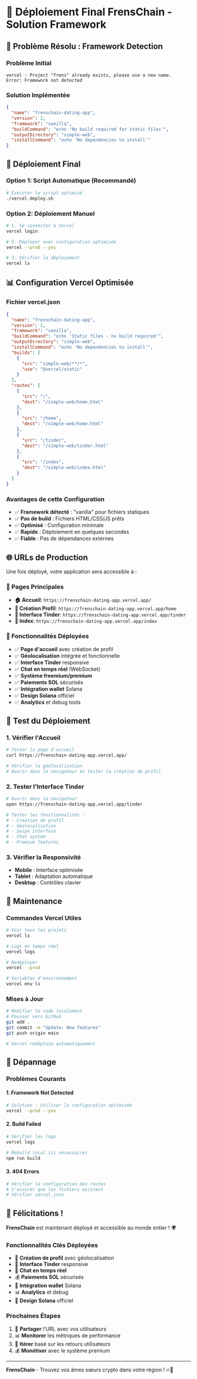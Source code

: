 # 🚀 Déploiement Final FrensChain - Solution Framework

## 🔧 Problème Résolu : Framework Detection

### **Problème Initial**
```
vercel : Project "frens" already exists, please use a new name.
Error: Framework not detected
```

### **Solution Implémentée**
```json
{
  "name": "frenschain-dating-app",
  "version": 2,
  "framework": "vanilla",
  "buildCommand": "echo 'No build required for static files'",
  "outputDirectory": "simple-web",
  "installCommand": "echo 'No dependencies to install'"
}
```

## 🚀 Déploiement Final

### **Option 1: Script Automatique (Recommandé)**
```bash
# Exécuter le script optimisé
./vercel-deploy.sh
```

### **Option 2: Déploiement Manuel**
```bash
# 1. Se connecter à Vercel
vercel login

# 2. Déployer avec configuration optimisée
vercel --prod --yes

# 3. Vérifier le déploiement
vercel ls
```

## 📊 Configuration Vercel Optimisée

### **Fichier vercel.json**
```json
{
  "name": "frenschain-dating-app",
  "version": 2,
  "framework": "vanilla",
  "buildCommand": "echo 'Static files - no build required'",
  "outputDirectory": "simple-web",
  "installCommand": "echo 'No dependencies to install'",
  "builds": [
    {
      "src": "simple-web/**/*",
      "use": "@vercel/static"
    }
  ],
  "routes": [
    {
      "src": "/",
      "dest": "/simple-web/home.html"
    },
    {
      "src": "/home",
      "dest": "/simple-web/home.html"
    },
    {
      "src": "/tinder",
      "dest": "/simple-web/tinder.html"
    },
    {
      "src": "/index",
      "dest": "/simple-web/index.html"
    }
  ]
}
```

### **Avantages de cette Configuration**
- ✅ **Framework détecté** : "vanilla" pour fichiers statiques
- ✅ **Pas de build** : Fichiers HTML/CSS/JS prêts
- ✅ **Optimisé** : Configuration minimale
- ✅ **Rapide** : Déploiement en quelques secondes
- ✅ **Fiable** : Pas de dépendances externes

## 🌐 URLs de Production

Une fois déployé, votre application sera accessible à :

### **📱 Pages Principales**
- **🏠 Accueil**: `https://frenschain-dating-app.vercel.app/`
- **📱 Création Profil**: `https://frenschain-dating-app.vercel.app/home`
- **🎯 Interface Tinder**: `https://frenschain-dating-app.vercel.app/tinder`
- **📱 Index**: `https://frenschain-dating-app.vercel.app/index`

### **🔧 Fonctionnalités Déployées**
- ✅ **Page d'accueil** avec création de profil
- ✅ **Géolocalisation** intégrée et fonctionnelle
- ✅ **Interface Tinder** responsive
- ✅ **Chat en temps réel** (WebSocket)
- ✅ **Système freemium/premium**
- ✅ **Paiements SOL** sécurisés
- ✅ **Intégration wallet** Solana
- ✅ **Design Solana** officiel
- ✅ **Analytics** et debug tools

## 🎯 Test du Déploiement

### **1. Vérifier l'Accueil**
```bash
# Tester la page d'accueil
curl https://frenschain-dating-app.vercel.app/

# Vérifier la géolocalisation
# Ouvrir dans le navigateur et tester la création de profil
```

### **2. Tester l'Interface Tinder**
```bash
# Ouvrir dans le navigateur
open https://frenschain-dating-app.vercel.app/tinder

# Tester les fonctionnalités :
# - Création de profil
# - Géolocalisation
# - Swipe interface
# - Chat system
# - Premium features
```

### **3. Vérifier la Responsivité**
- **Mobile** : Interface optimisée
- **Tablet** : Adaptation automatique
- **Desktop** : Contrôles clavier

## 🔧 Maintenance

### **Commandes Vercel Utiles**
```bash
# Voir tous les projets
vercel ls

# Logs en temps réel
vercel logs

# Redéployer
vercel --prod

# Variables d'environnement
vercel env ls
```

### **Mises à Jour**
```bash
# Modifier le code localement
# Pousser vers GitHub
git add .
git commit -m "Update: New features"
git push origin main

# Vercel redéploie automatiquement
```

## 🚨 Dépannage

### **Problèmes Courants**

#### **1. Framework Not Detected**
```bash
# Solution : Utiliser la configuration optimisée
vercel --prod --yes
```

#### **2. Build Failed**
```bash
# Vérifier les logs
vercel logs

# Rebuild local (si nécessaire)
npm run build
```

#### **3. 404 Errors**
```bash
# Vérifier la configuration des routes
# S'assurer que les fichiers existent
# Vérifier vercel.json
```

## 🎉 Félicitations !

**FrensChain** est maintenant déployé et accessible au monde entier ! 🌍

### **Fonctionnalités Clés Déployées**
- 📱 **Création de profil** avec géolocalisation
- 🎯 **Interface Tinder** responsive
- 💬 **Chat en temps réel**
- 💰 **Paiements SOL** sécurisés
- 🔗 **Intégration wallet** Solana
- 📊 **Analytics** et debug
- 🎨 **Design Solana** officiel

### **Prochaines Étapes**
1. 🔗 **Partager** l'URL avec vos utilisateurs
2. 📊 **Monitorer** les métriques de performance
3. 🚀 **Itérer** basé sur les retours utilisateurs
4. 💰 **Monétiser** avec le système premium

---

**FrensChain** - Trouvez vos âmes sœurs crypto dans votre région ! 🔥💜

